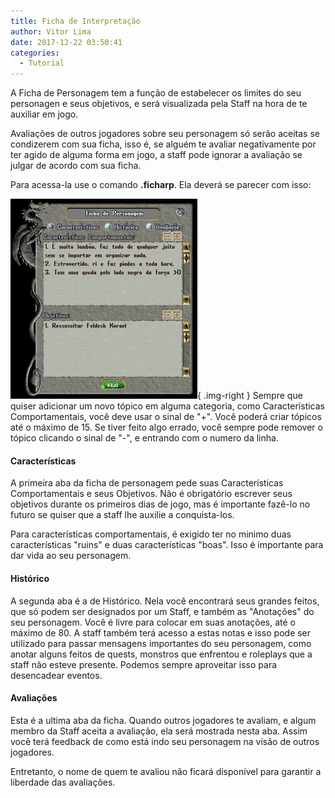 ```yaml
---
title: Ficha de Interpretação
author: Vitor Lima
date: 2017-12-22 03:50:41
categories:
  - Tutorial
---
```

A Ficha de Personagem tem a função de estabelecer os limites do seu personagen e seus objetivos, e será visualizada pela Staff na hora de te auxiliar em jogo. 

Avaliações de outros jogadores sobre seu personagem só serão aceitas se condizerem com sua ficha, isso é, se alguém te avaliar negativamente por ter agido de alguma forma em jogo, a staff pode ignorar a avaliação se julgar de acordo com sua ficha.

Para acessa-la use o comando **.ficharp**. Ela deverá se parecer com isso:

![](/images/ficharp.png){ .img-right }
Sempre que quiser adicionar um novo tópico em alguma categoria, como Características Comportamentais, você deve usar o sinal de "+". Você poderá criar tópicos até o máximo de 15. Se tiver feito algo errado, você sempre pode remover o tópico clicando o sinal de "-", e entrando com o numero da linha.

#### Características
A primeira aba da ficha de personagem pede suas Características Comportamentais e seus Objetivos. Não é obrigatório escrever seus objetivos durante os primeiros dias de jogo, mas é importante fazê-lo no futuro se quiser que a staff lhe auxilie a conquista-los.

Para características comportamentais, é exigido ter no minimo duas características "ruins" e duas características "boas". Isso é importante para dar vida ao seu personagem.

#### Histórico
A segunda aba é a de Histórico. Nela você encontrará seus grandes feitos, que só podem ser designados por um Staff, e também as "Anotações" do seu personagem. Você é livre para colocar em suas anotações, até o máximo de 80. A staff também terá acesso a estas notas e isso pode ser utilizado para passar mensagens importantes do seu personagem, como anotar alguns feitos de quests, monstros que enfrentou e roleplays que a staff não esteve presente. Podemos sempre aproveitar isso para desencadear eventos.

#### Avaliações
Esta é a ultima aba da ficha. Quando outros jogadores te avaliam, e algum membro da Staff aceita a avaliação, ela será mostrada nesta aba. Assim você terá feedback de como está indo seu personagem na visão de outros jogadores.

Entretanto, o nome de quem te avaliou não ficará disponível para garantir a liberdade das avaliações.
